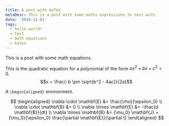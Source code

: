 ```yaml
---
title: A post with KaTeX
metaDesc: This is a post with some maths expressions to test with.
date: '2019-11-01'
tags:
  - hello world!
  - test
  - math equations
  - katex
---
```


This is a post with some math equations.

This is the quadratic equation for a polynomial of the form $ax^2 + bx + c^2 = 0$.
$$x = \frac{-b \pm \sqrt{b^2 - 4ac}}{2a}$$

A `\begin{aligned}` environment.

$$ \begin{aligned}
    \nabla \cdot \mathbf{E} &= \frac{\rho}{\epsilon_0} \\
    \nabla \cdot \mathbf{B} &= 0 \\
    \nabla \times \mathbf{E} &= -\frac{d \mathbf{B}}{dt} \\
    \nabla \times \mathbf{B} &= {\mu_0} \mathbf{J} + {\mu_0}{\epsilon_0} \frac{\partial \mathbf{E}}{\partial t}
\end{aligned} $$
